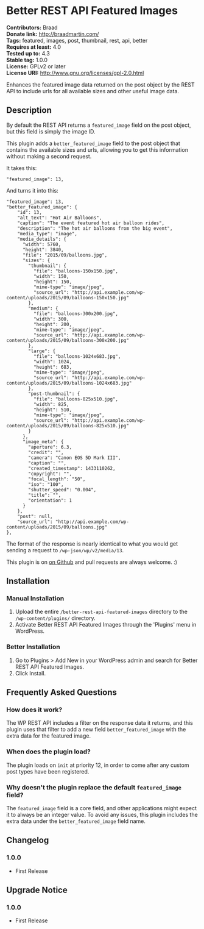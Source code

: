 # Better REST API Featured Images #
**Contributors:** Braad  
**Donate link:** http://braadmartin.com/  
**Tags:** featured, images, post, thumbnail, rest, api, better  
**Requires at least:** 4.0  
**Tested up to:** 4.3  
**Stable tag:** 1.0.0  
**License:** GPLv2 or later  
**License URI:** http://www.gnu.org/licenses/gpl-2.0.html  

Enhances the featured image data returned on the post object by the REST API to include urls for all available sizes and other useful image data.

## Description ##

By default the REST API returns a `featured_image` field on the post object, but this field is simply the image ID.

This plugin adds a `better_featured_image` field to the post object that contains the available sizes and urls, allowing you to get this information without making a second request.

It takes this:


	"featured_image": 13,


And turns it into this:


	"featured_image": 13,
	"better_featured_image": {
	    "id": 13,
	    "alt_text": "Hot Air Balloons",
	    "caption": "The event featured hot air balloon rides",
	    "description": "The hot air balloons from the big event",
	    "media_type": "image",
	    "media_details": {
	      "width": 5760,
	      "height": 3840,
	      "file": "2015/09/balloons.jpg",
	      "sizes": {
	        "thumbnail": {
	          "file": "balloons-150x150.jpg",
	          "width": 150,
	          "height": 150,
	          "mime-type": "image/jpeg",
	          "source_url": "http://api.example.com/wp-content/uploads/2015/09/balloons-150x150.jpg"
	        },
	        "medium": {
	          "file": "balloons-300x200.jpg",
	          "width": 300,
	          "height": 200,
	          "mime-type": "image/jpeg",
	          "source_url": "http://api.example.com/wp-content/uploads/2015/09/balloons-300x200.jpg"
	        },
	        "large": {
	          "file": "balloons-1024x683.jpg",
	          "width": 1024,
	          "height": 683,
	          "mime-type": "image/jpeg",
	          "source_url": "http://api.example.com/wp-content/uploads/2015/09/balloons-1024x683.jpg"
	        },
	        "post-thumbnail": {
	          "file": "balloons-825x510.jpg",
	          "width": 825,
	          "height": 510,
	          "mime-type": "image/jpeg",
	          "source_url": "http://api.example.com/wp-content/uploads/2015/09/balloons-825x510.jpg"
	        }
	      },
	      "image_meta": {
	        "aperture": 6.3,
	        "credit": "",
	        "camera": "Canon EOS 5D Mark III",
	        "caption": "",
	        "created_timestamp": 1433110262,
	        "copyright": "",
	        "focal_length": "50",
	        "iso": "100",
	        "shutter_speed": "0.004",
	        "title": "",
	        "orientation": 1
	      }
	    },
	    "post": null,
	    "source_url": "http://api.example.com/wp-content/uploads/2015/09/balloons.jpg"
	},


The format of the response is nearly identical to what you would get sending a request to `/wp-json/wp/v2/media/13`.

This plugin is on [on Github](https://github.com/BraadMartin/better-rest-api-featured-images "Better REST API Featured Images") and pull requests are always welcome. :)

## Installation ##

### Manual Installation ###

1. Upload the entire `/better-rest-api-featured-images` directory to the `/wp-content/plugins/` directory.
1. Activate Better REST API Featured Images through the 'Plugins' menu in WordPress.

### Better Installation ###

1. Go to Plugins > Add New in your WordPress admin and search for Better REST API Featured Images.
1. Click Install.

## Frequently Asked Questions ##

### How does it work? ###

The WP REST API includes a filter on the response data it returns, and this plugin uses that filter to add a new field `better_featured_image` with the extra data for the featured image.

### When does the plugin load? ###

The plugin loads on `init` at priority 12, in order to come after any custom post types have been registered.

### Why doesn't the plugin replace the default `featured_image` field? ###

The `featured_image` field is a core field, and other applications might expect it to always be an integer value. To avoid any issues, this plugin includes the extra data under the `better_featured_image` field name.

## Changelog ##

### 1.0.0 ###
* First Release

## Upgrade Notice ##

### 1.0.0 ###
* First Release